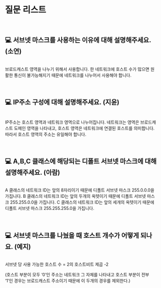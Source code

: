 # 질문 리스트

<br>

## 💻 서브넷 마스크를 사용하는 이유에 대해 설명해주세요. (소연)

<br>
브로드캐스트 영역을 나누기 위해서 사용합니다. 한 네트워크에 호스트 수가 많으면 원활한 통신이 불가능해지기 때문에 네트워크를 나누어서 사용해야 합니다.
<br><br><br>

## 💻 IP주소 구성에 대해 설명해주세요. (지윤)

<br>
IP주소는 호스트 영역과 네트워크 영역으로 나누어집니다. 네트워크는 영역은 브로드캐스트 도메인 영역을 나타내고, 호스트 영역은 네트워크에 연결된 호스트를 의미합니다. 따라서 호스트 영역의 주소는 유일해야 합니다.
<br><br><br>

## 💻 A,B,C 클래스에 해당되는 디폴트 서브넷 마스크에 대해 설명해주세요. (아람)

<br>
A 클래스의 네트워크 ID는 앞의 8자리이기 때문에 디폴트 서브넷 마스크 255.0.0.0을 가집니다. B 클래스의 네트워크 ID는 앞의 두개의 옥텟이기 때문에 디폴트 서브넷 마스크 255.255.0.0을 가집니다. C 클래스의 네트워크 ID는 앞의 세개의 옥텟이기 때문에 디폴트 서브넷 마스크 255.255.255.0을 가집니다.
<br><br><br>

## 💻 서브넷 마스크를 나눴을 때 호스트 개수가 어떻게 되나요. (예지)

<br>
서브넷 당 사용 가능한 호스트 수 = 2의 호스트비트 제곱 -2

(호스트 부분이 모두 ‘0’인 주소는 네트워크 그 자체를 나타내고 호스트 부분이 전부 ‘1’인 경우는 브로드캐스트 주소이기 때문에 이 두개의 경우를 제외한다.)
<br><br><br>
